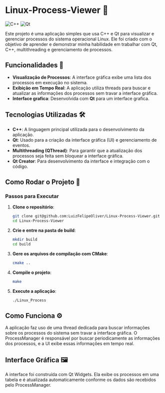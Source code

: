 # Linux-Process-Viewer 🚀
![C++](https://img.shields.io/badge/C%2B%2B-00599C?style=for-the-badge&logo=c%2B%2B&logoColor=white) ![Qt](https://img.shields.io/badge/Qt-%23217346.svg?style=for-the-badge&logo=Qt&logoColor=white)

Este projeto é uma aplicação simples que usa C++ e Qt para visualizar e gerenciar processos do sistema operacional Linux. Ele foi criado com o objetivo de aprender e demonstrar minha habilidade em trabalhar com Qt, C++, multithreading e gerenciamento de processos.

## Funcionalidades 🎯
- **Visualização de Processos**: A interface gráfica exibe uma lista dos processos em execução no sistema.
- **Exibição em Tempo Real**: A aplicação utiliza threads para buscar e atualizar as informações dos processos sem travar a interface gráfica.
- **Interface grafica**: Desenvolvida com **Qt** para um interface grafica.

## Tecnologias Utilizadas 🛠️
- **C++**: A linguagem principal utilizada para o desenvolvimento da aplicação.
- **Qt**: Usado para a criação da interface gráfica (UI) e gerenciamento de eventos.
- **Multithreading (QThread)**: Para garantir que a atualização dos processos seja feita sem bloquear a interface gráfica.
- **Qt Creator**: Para desenvolvimento da interface e integração com o código.

## Como Rodar o Projeto 🚗
### Passos para Executar

1. **Clone o repositório**:
   ```bash
   git clone git@github.com:LuizFelipeOliver/Linux-Process-Viewer.git
   cd Linux-Process-Viewer
   ```
2. **Crie e entre na pasta de build**:
   ```bash
   mkdir build
   cd build
   ```
3. **Gere os arquivos de compilação com CMake**:
   ```bash
   cmake ..
   ```
4. **Compile o projeto**:
   ```bash
   make
   ```
5. **Execute a aplicação**:
   ```bash
   ./Linux_Process
   ```
## Como Funciona ⚙️
A aplicação faz uso de uma thread dedicada para buscar informações sobre os processos do sistema sem travar a interface gráfica. O ProcessManager é responsável por buscar periodicamente as informações dos processos, e a UI exibe essas informações em tempo real.

## Interface Gráfica 🖼️
A interface foi construída com Qt Widgets. Ela exibe os processos em uma tabela e é atualizada automaticamente conforme os dados são recebidos pelo ProcessManager.
